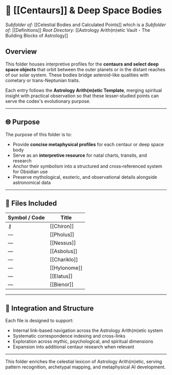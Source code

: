 # 📁 [[Centaurs]] & Deep Space Bodies
*Subfolder of:* [[Celestial Bodies and Calculated Points]]
which is a *Subfolder of:* [[Definitions]]
*Root Directory:* [[Astrology Arith(m)etic Vault - The Building Blocks of Astrology]]

## Overview

This folder houses interpretive profiles for the **centaurs and select deep space objects** that orbit between the outer planets or in the distant reaches of our solar system. These bodies bridge asteroid-like qualities with cometary or trans-Neptunian traits.

Each entry follows the **Astrology Arith(m)etic Template**, merging spiritual insight with practical observation so that these lesser-studied points can serve the codex's evolutionary purpose.

---

## 🌐 Purpose

The purpose of this folder is to:

- Provide **concise metaphysical profiles** for each centaur or deep space body
- Serve as an **interpretive resource** for natal charts, transits, and research
- Anchor their symbolism into a structured and cross‑referenced system for Obsidian use
- Preserve mythological, esoteric, and observational details alongside astronomical data

---

## 🌌 Files Included

| Symbol / Code | Title |
|---------------|-------|
| ⚷ | [[Chiron]] |
| — | [[Pholus]] |
| — | [[Nessus]] |
| — | [[Asbolus]] |
| — | [[Chariklo]] |
| — | [[Hylonome]] |
| — | [[Elatus]] |
| — | [[Bienor]] |

---

## 🧩 Integration and Structure

Each file is designed to support:

- Internal link-based navigation across the Astrology Arith(m)etic system
- Systematic correspondence indexing and cross-links
- Exploration across mythic, psychological, and spiritual dimensions
- Expansion into additional centaur research when relevant

---

This folder enriches the celestial lexicon of Astrology Arith(m)etic, serving pattern recognition, archetypal mapping, and metaphysical AI development.
